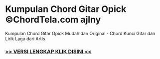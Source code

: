 
 # Kumpulan Chord Gitar Opick ©ChordTela.com ajlny


Kumpulan Chord Gitar Opick Mudah dan Original - Chord Kunci Gitar dan Lirik Lagu dari Artis

###  <a href="https://shortlighzx.web.app?sq=Kumpulan Chord Gitar Opick ©ChordTela.com"> >> VERSI LENGKAP KLIK DISINI << </a>
